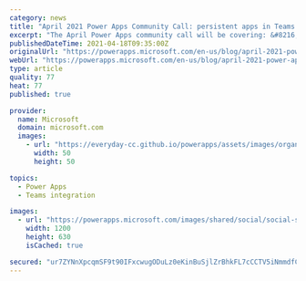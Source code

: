 ```yaml
---
category: news
title: "April 2021 Power Apps Community Call: persistent apps in Teams tabs, custom functions libraries and gestalt design principles"
excerpt: "The April Power Apps community call will be covering: &#8216;Make your Power Apps sessions persistent when switching Teams tabs!&#8217;. Power Apps custom Functions Library and Rory Neary will deliver the final technical session on Make your Power Apps user experience awesome with Gestalt design principles."
publishedDateTime: 2021-04-18T09:35:00Z
originalUrl: "https://powerapps.microsoft.com/en-us/blog/april-2021-power-apps-community-call-persistent-apps-in-teams-tabs-custom-functions-libraries-and-gestalt-design-principles/"
webUrl: "https://powerapps.microsoft.com/en-us/blog/april-2021-power-apps-community-call-persistent-apps-in-teams-tabs-custom-functions-libraries-and-gestalt-design-principles/"
type: article
quality: 77
heat: 77
published: true

provider:
  name: Microsoft
  domain: microsoft.com
  images:
    - url: "https://everyday-cc.github.io/powerapps/assets/images/organizations/microsoft.com-50x50.jpg"
      width: 50
      height: 50

topics:
  - Power Apps
  - Teams integration

images:
  - url: "https://powerapps.microsoft.com/images/shared/social/social-share-post-ignite.png"
    width: 1200
    height: 630
    isCached: true

secured: "ur7ZYNnXpcqmSF9t90IFxcwugODuLz0eKinBuSjlZrBhkFL7cCCTV5iNmmdfCSbewgBHiYpgyiowl7aB79kZVq9GfPeeQCZ7YRbfcwUHYpQ+Wc1FStrv6D5KaL+UfErvhuTGyyF1adaRp8KkHYKzkYZw0PUllJIyhDX2UfvMgF04yGwBtCcUuwdFcawb3TMhyZ+tyJM+g+gHoPsG6UbdI+Xl7zu7o3FkHlPsS2EK71hyRU5LdV5wjJWIzkieU0Aist/LhkM2vSCw4QYUCz5TPLTpEkS5EfElVyawmWLJYQpU9mGkFqQrvVbIgbDR9YTNL5wgGZ9mGKYu+5ytCK3O6KFnOCekHRCn696q99uzrMA=;IkiKLeyEzEwiA5JktndgQA=="
---
```


